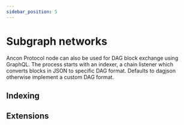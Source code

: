 ```yaml
---
sidebar_position: 5
---
```


# Subgraph networks

Ancon Protocol node can also be used for DAG block exchange using GraphQL. The process starts with an indexer, a chain listener
which converts blocks in JSON to specific DAG format. Defaults to dagjson otherwise implement a custom DAG format.

## Indexing 

## Extensions


